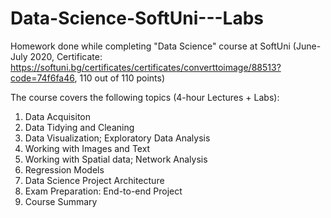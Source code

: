 # Data-Science-SoftUni---Labs

Homework done while completing "Data Science" course at SoftUni (June-July 2020, Certificate: https://softuni.bg/certificates/certificates/converttoimage/88513?code=74f6fa46, 110 out of 110 points)

The course covers the following topics (4-hour Lectures + Labs):

1.	Data Acquisiton
2.	Data Tidying and Cleaning
3.	Data Visualization; Exploratory Data Analysis
4.	Working with Images and Text
5.	Working with Spatial data; Network Analysis
6.	Regression Models
7.	Data Science Project Architecture
8.	Exam Preparation: End-to-end Project
9.	Course Summary
